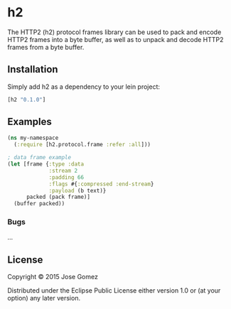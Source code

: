 # h2

The HTTP2 (h2) protocol frames library can be used to pack and encode HTTP2 frames into a byte buffer, as well as to unpack and decode HTTP2 frames from a byte buffer.

## Installation

Simply add h2 as a dependency to your lein project:

```clojure
[h2 "0.1.0"]
```

## Examples

```clojure
(ns my-namespace
  (:require [h2.protocol.frame :refer :all]))

; data frame example
(let [frame {:type :data
             :stream 2
             :padding 66
             :flags #{:compressed :end-stream}
             :payload (b text)}
      packed (pack frame)]
  (buffer packed))

```

### Bugs

...

## License

Copyright © 2015 Jose Gomez

Distributed under the Eclipse Public License either version 1.0 or (at
your option) any later version.
